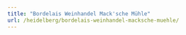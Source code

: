 ```yaml
---
title: "Bordelais Weinhandel Mack'sche Mühle"
url: /heidelberg/bordelais-weinhandel-macksche-muehle/
---
```

